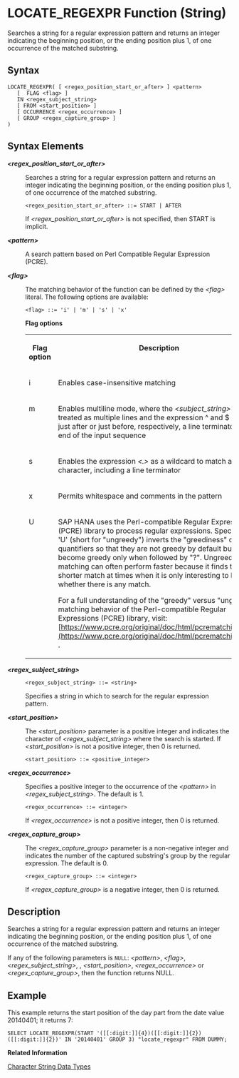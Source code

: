 <!-- loiocb4866494bd647cd8926763aa940f613 -->

# LOCATE\_REGEXPR Function \(String\)

Searches a string for a regular expression pattern and returns an integer indicating the beginning position, or the ending position plus 1, of one occurrence of the matched substring.



## Syntax

```
LOCATE_REGEXPR( [ <regex_position_start_or_after> ] <pattern> 
   [  FLAG <flag> ] 
   IN <regex_subject_string> 
   [ FROM <start_position> ] 
   [ OCCURRENCE <regex_occurrence> ] 
   [ GROUP <regex_capture_group> ] 
)
```



## Syntax Elements


<dl>
<dt><b>

*<regex\_position\_start\_or\_after\>*

</b></dt>
<dd>

Searches a string for a regular expression pattern and returns an integer indicating the beginning position, or the ending position plus 1, of one occurrence of the matched substring.

```
<regex_position_start_or_after> ::= START | AFTER 
```

If *<regex\_position\_start\_or\_after\>* is not specified, then START is implicit.



</dd><dt><b>

*<pattern\>*

</b></dt>
<dd>

A search pattern based on Perl Compatible Regular Expression \(PCRE\).



</dd><dt><b>

*<flag\>*

</b></dt>
<dd>

The matching behavior of the function can be defined by the *<flag\>* literal. The following options are available:

```
<flag> ::= 'i' | 'm' | 's' | 'x' 
```

**Flag options**


<table>
<tr>
<th valign="top">

Flag option

</th>
<th valign="top">

Description

</th>
</tr>
<tr>
<td valign="top">

i

</td>
<td valign="top">

Enables case-insensitive matching

</td>
</tr>
<tr>
<td valign="top">

m

</td>
<td valign="top">

Enables multiline mode, where the *<subject\_string\>* will be treated as multiple lines and the expression ^ and $ match just after or just before, respectively, a line terminator or the end of the input sequence

</td>
</tr>
<tr>
<td valign="top">

s

</td>
<td valign="top">

Enables the expression *<.\>* as a wildcard to match any character, including a line terminator

</td>
</tr>
<tr>
<td valign="top">

x

</td>
<td valign="top">

Permits whitespace and comments in the pattern

</td>
</tr>
<tr>
<td valign="top">

U

</td>
<td valign="top">

SAP HANA uses the Perl-compatible Regular Expressions \(PCRE\) library to process regular expressions. Specifying 'U' \(short for "ungreedy"\) inverts the "greediness" of quantifiers so that they are not greedy by default but become greedy only when followed by "?". Ungreedy matching can often perform faster because it finds the shorter match at times when it is only interesting to know whether there is any match.

For a full understanding of the "greedy" versus "ungreedy" matching behavior of the Perl-compatible Regular Expressions \(PCRE\) library, visit:[https://www.pcre.org/original/doc/html/pcrematching.html](https://www.pcre.org/original/doc/html/pcrematching.html) .

</td>
</tr>
</table>



</dd><dt><b>

*<regex\_subject\_string\>*

</b></dt>
<dd>

```
<regex_subject_string> ::= <string>
```

Specifies a string in which to search for the regular expression pattern.



</dd><dt><b>

*<start\_position\>*

</b></dt>
<dd>

The *<start\_position\>* parameter is a positive integer and indicates the character of *<regex\_subject\_string\>* where the search is started. If *<start\_position\>* is not a positive integer, then 0 is returned.

```
<start_position> ::= <positive_integer>
```



</dd><dt><b>

*<regex\_occurrence\>*

</b></dt>
<dd>

Specifies a positive integer to the occurrence of the *<pattern\>* in *<regex\_subject\_string\>*. The default is 1.

```
<regex_occurrence> ::= <integer>
```

If *<regex\_occurrence\>* is not a positive integer, then 0 is returned.



</dd><dt><b>

*<regex\_capture\_group\>*

</b></dt>
<dd>

The *<regex\_capture\_group\>* parameter is a non-negative integer and indicates the number of the captured substring's group by the regular expression. The default is 0.

```
<regex_capture_group> ::= <integer>
```

If *<regex\_capture\_group\>* is a negative integer, then 0 is returned.



</dd>
</dl>



## Description

Searches a string for a regular expression pattern and returns an integer indicating the beginning position, or the ending position plus 1, of one occurrence of the matched substring.

If any of the following parameters is `NULL`: *<pattern\>*, *<flag\>*, *<regex\_subject\_string\>*, , *<start\_position\>*, *<regex\_occurrence\>* or *<regex\_capture\_group\>*, then the function returns NULL.



## Example

This example returns the start position of the day part from the date value 20140401; it returns 7:

```
SELECT LOCATE_REGEXPR(START '([[:digit:]]{4})([[:digit:]]{2})([[:digit:]]{2})' IN '20140401' GROUP 3) "locate_regexpr" FROM DUMMY;
```

**Related Information**  


[Character String Data Types](../character-string-data-types-a33f788.md "Character string data types are used to store values that contain character strings.")

